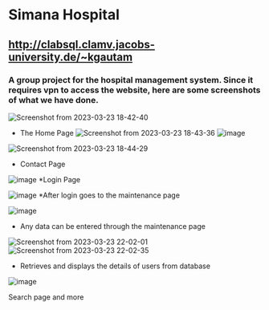 #                  Simana Hospital
   ##     http://clabsql.clamv.jacobs-university.de/~kgautam
### A group project for the hospital management system. Since it requires vpn to access the website, here are some screenshots of what we have done.


![Screenshot from 2023-03-23 18-42-40](https://user-images.githubusercontent.com/96077005/227372812-ed1caa61-4c7f-4b09-8def-055c921880fa.png)
* The Home Page
![Screenshot from 2023-03-23 18-43-36](https://user-images.githubusercontent.com/96077005/227373055-e09ecee1-11dc-4dda-95de-27738fda0d28.png)
![image](https://user-images.githubusercontent.com/96077005/227373730-8d4a73ed-04d7-4ce9-8b0e-dcdb6b9e8420.png)


![Screenshot from 2023-03-23 18-44-29](https://user-images.githubusercontent.com/96077005/227373153-277eb79d-3d01-466d-b77e-421d0aa9c81d.png)
* Contact Page



![image](https://user-images.githubusercontent.com/96077005/227373479-2640b5f4-deff-4ceb-8080-634ce3054d33.png)
*Login Page




![image](https://user-images.githubusercontent.com/96077005/227373980-80293651-e77a-4525-82f2-7c5d54140db9.png)
*After login goes to the maintenance page




![image](https://user-images.githubusercontent.com/96077005/227374161-6f58d849-58f9-422c-90b3-835ebcb3e5b5.png)
* Any data can be entered through the maintenance page



![Screenshot from 2023-03-23 22-02-01](https://user-images.githubusercontent.com/96077005/227374392-dbc16cba-3fec-4d1a-b86f-57a2e52e2dd7.png)
![Screenshot from 2023-03-23 22-02-35](https://user-images.githubusercontent.com/96077005/227374461-99efad20-4e64-4a17-9c57-3b7fd68f880a.png)
* Retrieves and displays the details of users from database


![image](https://user-images.githubusercontent.com/96077005/227375646-b39ffb7c-67ef-4549-92a0-0bfc1fdfb369.png)


 Search page and more






